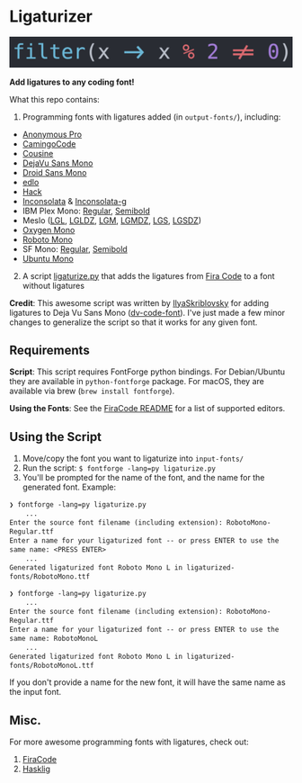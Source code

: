 # Ligaturizer #

![](img.png)

**Add ligatures to any coding font!**

What this repo contains:
1.  Programming fonts with ligatures added (in `output-fonts/`), including:
  * [Anonymous Pro](output-fonts/Anonymous_Pro.ttf)
  * [CamingoCode](output-fonts/CamingoCode.ttf)
  * [Cousine](output-fonts/Cousine.ttf)
  * [DejaVu Sans Mono](output-fonts/DejaVuSansMono.ttf)
  * [Droid Sans Mono](output-fonts/DroidSansMono.ttf)
  * [edlo](output-fonts/edlo.ttf)
  * [Hack](output-fonts/Hack.ttf)
  * [Inconsolata](output-fonts/Inconsolata.ttf) &   [Inconsolata-g](output-fonts/Inconsolata-g.ttf)
  * IBM Plex Mono: [Regular](output-fonts/IBMPlexMono.ttf),   [Semibold](output-fonts/IBMPlexMono-SemiBold.ttf)
  * Meslo ([LGL](output-fonts/MesloLGL.ttf),   [LGLDZ](output-fonts/MesloLGLDZ.ttf), [LGM](output-fonts/MesloLGM.ttf),   [LGMDZ](output-fonts/MesloLGMDZ.ttf), [LGS](output-fonts/MesloLGS.ttf),   [LGSDZ](output-fonts/MesloLGSDZ.ttf))
  * [Oxygen Mono](output-fonts/OxygenMono.ttf)
  * [Roboto Mono](output-fonts/RobotoMono.ttf)
  * SF Mono: [Regular](output-fonts/SFMono.ttf),   [Semibold](output-fonts/SFMono-Semibold.ttf)
  * [Ubuntu Mono](output-fonts/UbuntuMono.ttf)

2.  A script [ligaturize.py](ligaturize.py) that adds the ligatures from [Fira Code](https://github.com/tonsky/FiraCode) to a font without ligatures

**Credit**: This awesome script was written by [IlyaSkriblovsky](https://github.com/IlyaSkriblovsky) for adding ligatures to Deja Vu Sans Mono ([dv-code-font](https://github.com/IlyaSkriblovsky/dv-code-font)). I've just made a few minor changes to generalize the script so that it works for any given font.

## Requirements ##
**Script**: This script requires FontForge python bindings. For Debian/Ubuntu they are available in `python-fontforge` package. For macOS,
they are available via brew (`brew install fontforge`).

**Using the Fonts**: See the [FiraCode README](https://github.com/tonsky/FiraCode) for a list of supported editors.

## Using the Script ##
1.  Move/copy the font you want to ligaturize into `input-fonts/`
2.  Run the script: `$ fontforge -lang=py ligaturize.py`
3.  You'll be prompted for the name of the font, and the name for the generated font. Example:

```shell
❯ fontforge -lang=py ligaturize.py
    ...
Enter the source font filename (including extension): RobotoMono-Regular.ttf
Enter a name for your ligaturized font -- or press ENTER to use the same name: <PRESS ENTER>
    ...
Generated ligaturized font Roboto Mono L in ligaturized-fonts/RobotoMono.ttf
```

```shell
❯ fontforge -lang=py ligaturize.py
    ...
Enter the source font filename (including extension): RobotoMono-Regular.ttf
Enter a name for your ligaturized font -- or press ENTER to use the same name: RobotoMonoL
    ...
Generated ligaturized font Roboto Mono L in ligaturized-fonts/RobotoMonoL.ttf
```

If you don't provide a name for the new font, it will have the same name as the input font.

## Misc. ##

For more awesome programming fonts with ligatures, check out:
1. [FiraCode](https://github.com/tonsky/FiraCode)
2. [Hasklig](https://github.com/i-tu/Hasklig)
